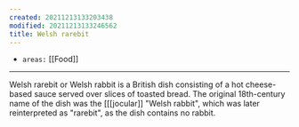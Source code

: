 ```yaml
---
created: 20211213133203438
modified: 20211213133246562
title: Welsh rarebit
---
```


- `areas:` [[Food]]

---

Welsh rarebit or Welsh rabbit is a British dish consisting of a hot cheese-based sauce served over slices of toasted bread. The original 18th-century name of the dish was the [[[jocular]] "Welsh rabbit", which was later reinterpreted as "rarebit", as the dish contains no rabbit.

